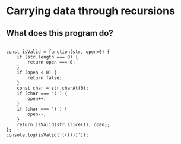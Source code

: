 # Carrying data through recursions

## What does this program do?

<pre><code>
const isValid = function(str, open=0) {
    if (str.length === 0) {
        return <span class="highlight">open === 0</span>;
    }
    if (open < 0) {
        return false;
    }
    const char = str.charAt(0);
    if (char === '(') {
        open++;
    }
    if (char === ')') {
        open--;
    }
    return <span class="highlight">isValid</span>(<span class="highlight">str.slice(1)</span>, <span class="highlight">open</span>);
};
console.log(isValid('((()))'));
</code></pre>
